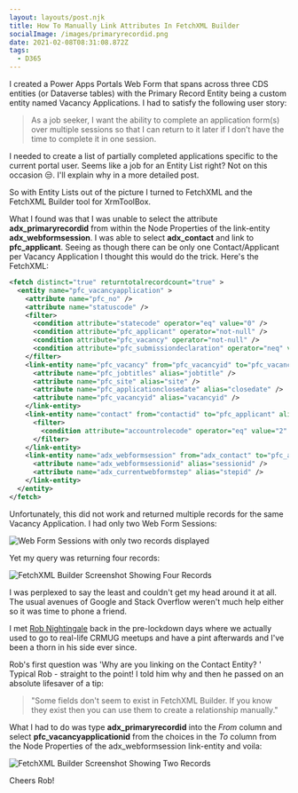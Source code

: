 ```yaml
---
layout: layouts/post.njk
title: How To Manually Link Attributes In FetchXML Builder
socialImage: /images/primaryrecordid.png
date: 2021-02-08T08:31:08.872Z
tags:
  - D365
---
```

I created a Power Apps Portals Web Form that spans across three CDS entities (or Dataverse tables) with the Primary Record Entity being a custom entity named Vacancy Applications. I had to satisfy the following user story:

> As a job seeker, I want the ability to complete an application form(s) over multiple sessions so that I can return to it later if I don’t have the time to complete it in one session.

I needed to create a list of partially completed applications specific to the current portal user. Seems like a job for an Entity List right? Not on this occasion 😒. I'll explain why in a more detailed post.

So with Entity Lists out of the picture I turned to FetchXML and the FetchXML Builder tool for XrmToolBox.

What I found was that I was unable to select the attribute **adx_primaryrecordid** from within the Node Properties of the link-entity **adx_webformsession**. I was able to select **adx_contact** and link to **pfc_applicant**. Seeing as though there can be only one Contact/Applicant per Vacancy Application I thought this would do the trick. Here's the FetchXML:

```xml
<fetch distinct="true" returntotalrecordcount="true" >
  <entity name="pfc_vacancyapplication" >
    <attribute name="pfc_no" />
    <attribute name="statuscode" />
    <filter>
      <condition attribute="statecode" operator="eq" value="0" />
      <condition attribute="pfc_applicant" operator="not-null" />
      <condition attribute="pfc_vacancy" operator="not-null" />
      <condition attribute="pfc_submissiondeclaration" operator="neq" value="229330000" />
    </filter>
    <link-entity name="pfc_vacancy" from="pfc_vacancyid" to="pfc_vacancy" link-type="inner" alias="vac" >
      <attribute name="pfc_jobtitles" alias="jobtitle" />
      <attribute name="pfc_site" alias="site" />
      <attribute name="pfc_applicationclosedate" alias="closedate" />
      <attribute name="pfc_vacancyid" alias="vacancyid" />
    </link-entity>
    <link-entity name="contact" from="contactid" to="pfc_applicant" alias="app" >
      <filter>
        <condition attribute="accountrolecode" operator="eq" value="2" />
      </filter>
    </link-entity>
    <link-entity name="adx_webformsession" from="adx_contact" to="pfc_applicant" link-type="inner" alias="wfs" >
      <attribute name="adx_webformsessionid" alias="sessionid" />
      <attribute name="adx_currentwebformstep" alias="stepid" />
    </link-entity>
  </entity>
</fetch>
```

Unfortunately, this did not work and returned multiple records for the same Vacancy Application. I had only two Web Form Sessions:

![Web Form Sessions with only two records displayed](/images/websessions.png "Web Form Sessions Tab Within Web Form on Power Apps Portal")

Yet my query was returning four records:

![FetchXML Builder Screenshot Showing Four Records](/images/partialfetch.png "FetchXML Builder Screenshot Showing Four Records")

I was perplexed to say the least and couldn't get my head around it at all. The usual avenues of Google and Stack Overflow weren't much help either so it was time to phone a friend.

I met [Rob Nightingale](https://www.linkedin.com/in/rob-nightingale-bba8a89/) back in the pre-lockdown days where we actually used to go to real-life CRMUG meetups and have a pint afterwards and I've been a thorn in his side ever since.

Rob's first question was 'Why are you linking on the Contact Entity? ' Typical Rob - straight to the point! I told him why and then he passed on an absolute lifesaver of a tip:

> "Some fields don't seem to exist in FetchXML Builder. If you know they exist then you can use them to create a relationship manually."

What I had to do was type **adx_primaryrecordid** into the *From* column and select **pfc_vacancyapplicationid** from the choices in the *To* column from the Node Properties of the adx_webformsession link-entity and voila:

![FetchXML Builder Screenshot Showing Two Records](/images/primaryrecordid.png "FetchXML Builder Screenshot Showing Two Records")

Cheers Rob!